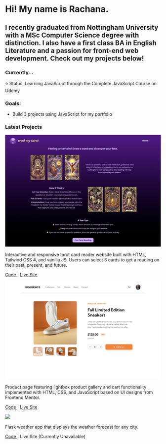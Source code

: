 # Hi! My name is Rachana. 

## I recently graduated from Nottingham University with a MSc Computer Science degree with distinction. I also have a first class BA in English Literature and a passion for front-end web development. Check out my projects below!

### Currently... 
⭐️ Status: Learning JavaScript through the Complete JavaScript Course on Udemy <br />

### Goals:  
- Build 3 projects using JavaScript for my portfolio

### Latest Projects
<img src="https://github.com/rachanahegde/tarot-card-reader/blob/main/screenshots/desktop-website/desktop-landing-page.jpeg">

Interactive and responsive tarot card reader website built with HTML, Tailwind CSS 4, and vanilla JS. Users can select 3 cards to get a reading on their past, present, and future.

<a href="https://github.com/rachanahegde/https://github.com/rachanahegde/tarot-card-reader"> Code </a> | <a href="https://rachanahegde.github.io/tarot-card-reader/src/index.html"> Live Site </a> 

<img src = "https://github.com/rachanahegde/ecommerce-product-page/blob/main/screenshots/Ecommerce-Page-Laptop.jpeg">

Product page featuring lightbox product gallery and cart functionality implemented with HTML, CSS, and JavaScript based on UI designs from Frontend Mentor.

<a href="https://github.com/rachanahegde/https://github.com/rachanahegde/ecommerce-product-page"> Code </a> | <a href="https://rachanahegde.github.io/ecommerce-product-page/"> Live Site </a> 

<img src ="https://github.com/rachanahegde/python-weather-app/blob/master/screenshots/weather_app_desktop_forecast_page_screenshot.png">

Flask weather app that displays the weather forecast for any city. 

<a href="https://github.com/rachanahegde/python-weather-app"> Code </a> | Live Site (Currently Unavailable)  

<!--  
#### Contact Info
📫 Email me at hegde.rachana99@gmail.com
-->
